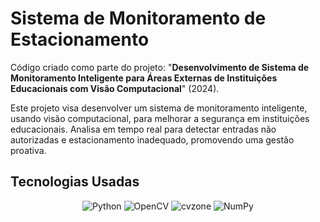 # Sistema de Monitoramento de Estacionamento

Código criado como parte do projeto: "**Desenvolvimento de Sistema de Monitoramento Inteligente para Áreas Externas de Instituições Educacionais com Visão Computacional**" (2024).

Este projeto visa desenvolver um sistema de monitoramento inteligente, usando visão computacional, para melhorar a segurança em instituições educacionais. Analisa em tempo real para detectar entradas não autorizadas e estacionamento inadequado, promovendo uma gestão proativa.


## Tecnologias Usadas


<div align="center">

![Python](https://img.shields.io/badge/python-3670A0?style=for-the-badge&logo=python&logoColor=white)
![OpenCV](https://img.shields.io/badge/OpenCV-27338e?style=for-the-badge&logo=OpenCV&logoColor=white)
![cvzone](https://img.shields.io/badge/cvzone-27338e?style=for-the-badge&logo=python&logoColor=white)
![NumPy](https://img.shields.io/badge/NumPy-013243?style=for-the-badge&logo=numpy&logoColor=white)

</div>